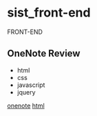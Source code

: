 # sist_front-end
FRONT-END


## OneNote Review

* html 
* css
* javascript
* jquery

[onenote](https://github.com/RyuKyeongWoo/sist_front-end/blob/master/OneNote%20Review)
[html](https://github.com/RyuKyeongWoo/sist_front-end/blob/master/OneNote%20Review/HTML.one)
